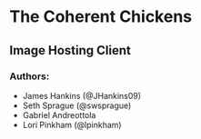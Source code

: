 # The Coherent Chickens
## Image Hosting Client

### Authors:
- James Hankins (@JHankins09)
- Seth Sprague (@swsprague)
- Gabriel Andreottola
- Lori Pinkham (@lpinkham)
